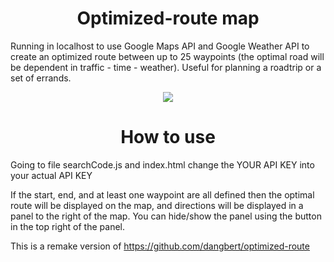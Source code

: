
<p align="center">
 <h1 align="center">Optimized-route map </h1>
</p>


Running in localhost to use  Google Maps API and Google Weather API to create an optimized route between up to 25 waypoints (the optimal road will be dependent in traffic - time - weather). Useful for planning a roadtrip or a set of errands.


<p align="center">
  <img src="https://github.com/user-attachments/assets/f48a9e3e-7261-4065-965a-e150dd78b1a7" />
</p>


<p align="center">
 <h1 align="center">How to use </h1>
</p>

Going to file searchCode.js and index.html change the  YOUR API KEY into your actual API KEY

If the start, end, and at least one waypoint are all defined then the optimal route will be displayed on the map, and directions will be displayed in a panel to the right of the map.  You can hide/show the panel using the button in the top right of the panel.

This is a remake version of https://github.com/dangbert/optimized-route

